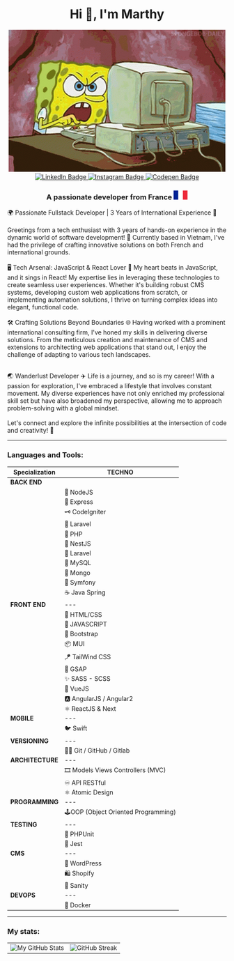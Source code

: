 <h1 align="center">Hi 👋, I'm Marthy</h1>

<div align="center"> <img src="./spongebob-computer.gif"> </div>

<div id="card" align="center">
  <a href="https://www.linkedin.com/in/martin-aubertin-webdev/">
    <img src="https://img.shields.io/badge/LinkedIn-blue?style=for-the-badge&logo=linkedin&logoColor=white" alt="LinkedIn Badge"/>
  </a>
  <a href="https://www.instagram.com/marth__1/">
    <img src="https://img.shields.io/badge/Instagram-red?style=for-the-badge&logo=instagram&logoColor=white" alt="Instagram Badge"/>
  </a>
  <a href="https://codepen.io/marthl">
    <img src="https://img.shields.io/badge/Codepen-black?style=for-the-badge&logo=codepen&logoColor=white" alt="Codepen Badge"/>
  </a>
</div>

<h3 align="center">A passionate developer from France <span> <img src="Flag_of_France.svg.png"> </span> </h3>

🌍 Passionate Fullstack Developer | 3 Years of International Experience 🚀
<br><br>
Greetings from a tech enthusiast with 3 years of hands-on experience in the dynamic world of software development! 🚀 Currently based in Vietnam, I've had the privilege of crafting innovative solutions on both French and international grounds.
<br><br>
🖥️ Tech Arsenal: JavaScript & React Lover 💙
My heart beats in JavaScript, and it sings in React! My expertise lies in leveraging these technologies to create seamless user experiences. Whether it's building robust CMS systems, developing custom web applications from scratch, or implementing automation solutions, I thrive on turning complex ideas into elegant, functional code.
<br><br>
🛠️ Crafting Solutions Beyond Boundaries 🌐
Having worked with a prominent international consulting firm, I've honed my skills in delivering diverse solutions. From the meticulous creation and maintenance of CMS and extensions to architecting web applications that stand out, I enjoy the challenge of adapting to various tech landscapes.
<br><br>

🌏 Wanderlust Developer ✈️
Life is a journey, and so is my career! With a passion for exploration, I've embraced a lifestyle that involves constant movement. My diverse experiences have not only enriched my professional skill set but have also broadened my perspective, allowing me to approach problem-solving with a global mindset.
<br><br>
Let's connect and explore the infinite possibilities at the intersection of code and creativity! 🚀

<hr>

<h3 align="left">Languages and Tools:</h3>

<div align="center">

|Specialization|TECHNO|
|--|--|
|**BACK END**|
||🧩 NodeJS
||📘 Express
||🗝 CodeIgniter
||🧱 Laravel
||🗼 PHP
||🚅 NestJS
||🧱 Laravel
||💼 MySQL
||🍃 Mongo
||🏰 Symfony  
||☕ Java Spring
|**FRONT END**|---|
||🎨 HTML/CSS
||🎇 JAVASCRIPT
||🎀 Bootstrap
||📦 MUI
||🪁 TailWind CSS
||💪 GSAP
||✨  SASS - SCSS 
||🎏 VueJS
||🅰️ AngularJS / Angular2
||⚛️ ReactJS & Next
|**MOBILE**|---|
||🐦 Swift
|**VERSIONING**|---|
||🐱‍👤 Git / GitHub / Gitlab
|**ARCHITECTURE**|---|
||🎞 Models Views Controllers (MVC)
||♾ API RESTful
||⚛️ Atomic Design
|**PROGRAMMING**|---|
||🕹OOP (Object Oriented Programming)
|**TESTING**|---|
||🧪 PHPUnit
|| 👺 Jest
|**CMS**|---|
||🎫 WordPress
||🛍️ Shopify
||📖 Sanity
|**DEVOPS**|---|
||🐳 Docker

</div>

<hr>

<h3 align="left">My stats:</h3>   
<div align="center">
   <table style="border: none;">
    <tr style="border: none;">
      <td style="border: none;">
        <img src="https://github-readme-stats.vercel.app/api/top-langs/?username=MarthL&count_private=true&show_icons=true&theme=transparent" alt="My GitHub Stats">
      </td>
      <td style="border: none;>
        <a href="https://git.io/streak-stats">
          <img src="https://streak-stats.demolab.com?user=marthL&theme=dark&hide_border=true&date_format=j%20M%5B%20Y%5D&background=45%2C000000%2C392FEB" alt="GitHub Streak">
        </a>
      </td>
    </tr>
  </table>
</div>
